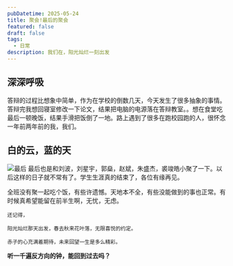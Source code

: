 ```yaml
---
pubDatetime: 2025-05-24
title: 聚会!最后的聚会
featured: false
draft: false
tags:
  - 日常
description: 我们在，阳光灿烂一刻出发
---
```


## 深深呼吸

答辩的过程比想象中简单，作为在学校的倒数几天，今天发生了很多抽象的事情。答辩完我想回寝室修改一下论文，结果把电脑的电源落在答辩教室。。想在食堂吃最后一顿晚饭，结果手滑把饭倒了一地。路上遇到了很多在跑校园跑的人，很怀念一年前两年前的我，我们。

## 白的云，蓝的天

![最后](/blog-images/blogpost-4/final.png)
最后也是和刘波，刘星宇，郭燊，赵斌，朱盛杰，裘竣皓小聚了一下。以后这样的日子就不常有了。学生生涯真的结束了，各位有缘再见。

全班没有聚一起吃个饭，有些许遗憾。天地本不全，有些没能做到的事也正常。有时候真希望能留在前半生啊，无忧，无虑。

`还记得，`

`阳光灿烂那天出发，春去秋来花叶落，无限喜悦的约定。`

`赤子的心充满着期待，未来回望一生是多么精彩。`

**听一千遍反方向的钟，能回到过去吗？**
